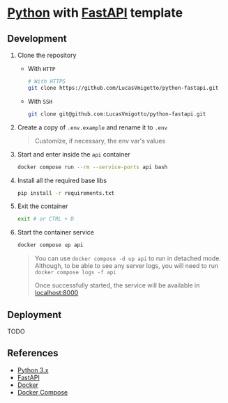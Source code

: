 # [Python](https://www.python.org/) with [FastAPI](https://fastapi.tiangolo.com/) template

## Development

1. Clone the repository

    * With `HTTP`

        ```bash
        # With HTTPS
        git clone https://github.com/LucasVmigotto/python-fastapi.git
        ```

    * With `SSH`

        ```bash
        git clone git@github.com:LucasVmigotto/python-fastapi.git
        ```

2. Create a copy of `.env.example` and rename it to `.env`

    > Customize, if necessary, the env var's values

3. Start and enter inside the `api` container

    ```bash
    docker compose run --rm --service-ports api bash
    ```

4. Install all the required base libs

    ```bash
    pip install -r requirements.txt
    ```

5. Exit the container

    ```bash
    exit # or CTRL + D
    ```

6. Start the container service

    ```bash
    docker compose up api
    ```

    > You can use `docker compose -d up api` to run in detached mode. Although, to be able to see any server logs, you will need to run `docker compose logs -f api`
    >
    > Once successfully started, the service will be available in [localhost:8000](http://localhost:8000)

## Deployment

TODO

## References

* [Python 3.x](https://docs.python.org/3/)
* [FastAPI](https://fastapi.tiangolo.com/)
* [Docker](https://docs.docker.com/)
* [Docker Compose](https://docs.docker.com/reference/cli/docker/compose/)
